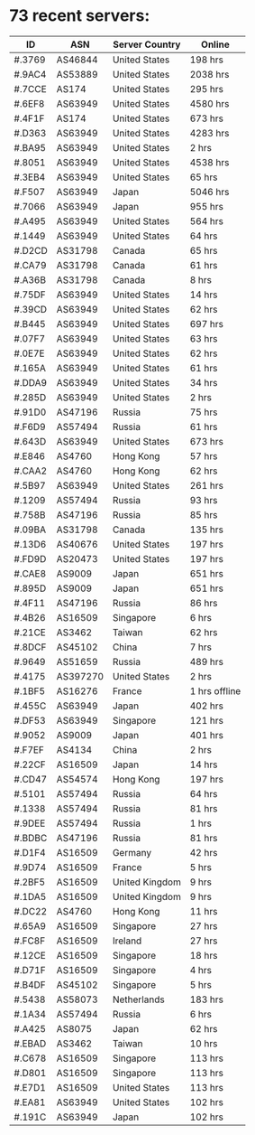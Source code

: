 # 73 recent servers:

| ID | ASN | Server Country | Online |
| ------ | ------ | ------ | ------ |
| #.3769 | AS46844 | United States | 198 hrs |
| #.9AC4 | AS53889 | United States | 2038 hrs |
| #.7CCE | AS174 | United States | 295 hrs |
| #.6EF8 | AS63949 | United States | 4580 hrs |
| #.4F1F | AS174 | United States | 673 hrs |
| #.D363 | AS63949 | United States | 4283 hrs |
| #.BA95 | AS63949 | United States | 2 hrs |
| #.8051 | AS63949 | United States | 4538 hrs |
| #.3EB4 | AS63949 | United States | 65 hrs |
| #.F507 | AS63949 | Japan | 5046 hrs |
| #.7066 | AS63949 | Japan | 955 hrs |
| #.A495 | AS63949 | United States | 564 hrs |
| #.1449 | AS63949 | United States | 64 hrs |
| #.D2CD | AS31798 | Canada | 65 hrs |
| #.CA79 | AS31798 | Canada | 61 hrs |
| #.A36B | AS31798 | Canada | 8 hrs |
| #.75DF | AS63949 | United States | 14 hrs |
| #.39CD | AS63949 | United States | 62 hrs |
| #.B445 | AS63949 | United States | 697 hrs |
| #.07F7 | AS63949 | United States | 63 hrs |
| #.0E7E | AS63949 | United States | 62 hrs |
| #.165A | AS63949 | United States | 61 hrs |
| #.DDA9 | AS63949 | United States | 34 hrs |
| #.285D | AS63949 | United States | 2 hrs |
| #.91D0 | AS47196 | Russia | 75 hrs |
| #.F6D9 | AS57494 | Russia | 61 hrs |
| #.643D | AS63949 | United States | 673 hrs |
| #.E846 | AS4760 | Hong Kong | 57 hrs |
| #.CAA2 | AS4760 | Hong Kong | 62 hrs |
| #.5B97 | AS63949 | United States | 261 hrs |
| #.1209 | AS57494 | Russia | 93 hrs |
| #.758B | AS47196 | Russia | 85 hrs |
| #.09BA | AS31798 | Canada | 135 hrs |
| #.13D6 | AS40676 | United States | 197 hrs |
| #.FD9D | AS20473 | United States | 197 hrs |
| #.CAE8 | AS9009 | Japan | 651 hrs |
| #.895D | AS9009 | Japan | 651 hrs |
| #.4F11 | AS47196 | Russia | 86 hrs |
| #.4B26 | AS16509 | Singapore | 6 hrs |
| #.21CE | AS3462 | Taiwan | 62 hrs |
| #.8DCF | AS45102 | China | 7 hrs |
| #.9649 | AS51659 | Russia | 489 hrs |
| #.4175 | AS397270 | United States | 2 hrs |
| #.1BF5 | AS16276 | France | 1 hrs offline |
| #.455C | AS63949 | Japan | 402 hrs |
| #.DF53 | AS63949 | Singapore | 121 hrs |
| #.9052 | AS9009 | Japan | 401 hrs |
| #.F7EF | AS4134 | China | 2 hrs |
| #.22CF | AS16509 | Japan | 14 hrs |
| #.CD47 | AS54574 | Hong Kong | 197 hrs |
| #.5101 | AS57494 | Russia | 64 hrs |
| #.1338 | AS57494 | Russia | 81 hrs |
| #.9DEE | AS57494 | Russia | 1 hrs |
| #.BDBC | AS47196 | Russia | 81 hrs |
| #.D1F4 | AS16509 | Germany | 42 hrs |
| #.9D74 | AS16509 | France | 5 hrs |
| #.2BF5 | AS16509 | United Kingdom | 9 hrs |
| #.1DA5 | AS16509 | United Kingdom | 9 hrs |
| #.DC22 | AS4760 | Hong Kong | 11 hrs |
| #.65A9 | AS16509 | Singapore | 27 hrs |
| #.FC8F | AS16509 | Ireland | 27 hrs |
| #.12CE | AS16509 | Singapore | 18 hrs |
| #.D71F | AS16509 | Singapore | 4 hrs |
| #.B4DF | AS45102 | Singapore | 5 hrs |
| #.5438 | AS58073 | Netherlands | 183 hrs |
| #.1A34 | AS57494 | Russia | 6 hrs |
| #.A425 | AS8075 | Japan | 62 hrs |
| #.EBAD | AS3462 | Taiwan | 10 hrs |
| #.C678 | AS16509 | Singapore | 113 hrs |
| #.D801 | AS16509 | Singapore | 113 hrs |
| #.E7D1 | AS16509 | United States | 113 hrs |
| #.EA81 | AS63949 | United States | 102 hrs |
| #.191C | AS63949 | Japan | 102 hrs |

